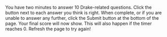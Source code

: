 You have two minutes to answer 10 Drake-related questions.
Click the button next to each answer you think is right.
When complete, or if you are unable to answer any further, click the Submit button at the bottom of the page.
Your final score will now show.
This will also happen if the timer reaches 0.
Refresh the page to try again!